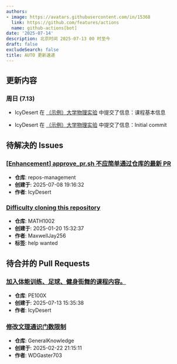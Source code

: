 ```yaml
---
authors:
- image: https://avatars.githubusercontent.com/in/15368
  link: https://github.com/features/actions
  name: github-actions[bot]
date: '2025-07-14'
description: 北京时间 2025-07-13 00 时至今
draft: false
excludeSearch: false
title: AUTO 更新速递
---
```


## 更新内容

### 周日 (7.13)

- IcyDesert 在 [（示例）大学物理实验](https://github.com/HITSZ-OpenAuto/MECH2019) 中提交了信息：课程基本信息

- IcyDesert 在 [（示例）大学物理实验](https://github.com/HITSZ-OpenAuto/MECH2019) 中提交了信息：Initial commit

## 待解决的 Issues

### [[Enhancement] approve_pr.sh 不应简单通过仓库的最新 PR](https://github.com/HITSZ-OpenAuto/repos-management/issues/5)

- **仓库**: repos-management
- **创建于**: 2025-07-08 19:16:32
- **作者**: IcyDesert

### [Difficulty cloning this repository](https://github.com/HITSZ-OpenAuto/MATH1002/issues/13)

- **仓库**: MATH1002
- **创建于**: 2025-01-20 15:32:37
- **作者**: MaxwellJay256
- **标签**: help wanted

## 待合并的 Pull Requests

### [加入体能训练、足球、健身街舞的课程内容。](https://github.com/HITSZ-OpenAuto/PE100X/pull/17)

- **仓库**: PE100X
- **创建于**: 2025-07-13 15:35:38
- **作者**: IcyDesert

### [修改文理通识门数限制](https://github.com/HITSZ-OpenAuto/GeneralKnowledge/pull/6)

- **仓库**: GeneralKnowledge
- **创建于**: 2025-02-22 21:15:11
- **作者**: WDGaster703

